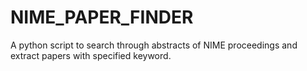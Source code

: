 # NIME_PAPER_FINDER
A python script to search through abstracts of NIME proceedings and extract papers with specified keyword.
